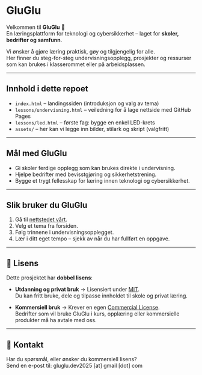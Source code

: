 # GluGlu

Velkommen til **GluGlu** 🚀  
En læringsplattform for teknologi og cybersikkerhet – laget for **skoler, bedrifter og samfunn**.  

Vi ønsker å gjøre læring praktisk, gøy og tilgjengelig for alle.  
Her finner du steg-for-steg undervisningsopplegg, prosjekter og ressurser som kan brukes i klasserommet eller på arbeidsplassen.

---

##  Innhold i dette repoet
- `index.html` – landingssiden (introduksjon og valg av tema)
- `lessons/undervisning.html` – veiledning for å lage nettside med GitHub Pages
- `lessons/led.html` – første fag: bygge en enkel LED-krets
- `assets/` – her kan vi legge inn bilder, stilark og skript (valgfritt)

---

##  Mål med GluGlu
- Gi skoler ferdige opplegg som kan brukes direkte i undervisning.  
- Hjelpe bedrifter med bevisstgjøring og sikkerhetstrening.  
- Bygge et trygt fellesskap for læring innen teknologi og cybersikkerhet.  

---

##  Slik bruker du GluGlu
1. Gå til [nettstedet vårt](https://gluglu-dev.github.io).  
2. Velg et tema fra forsiden.  
3. Følg trinnene i undervisningsopplegget.  
4. Lær i ditt eget tempo – sjekk av når du har fullført en oppgave.  

---

## 📜 Lisens
Dette prosjektet har **dobbel lisens**:

- **Utdanning og privat bruk** → Lisensiert under [MIT](LICENSE).  
  Du kan fritt bruke, dele og tilpasse innholdet til skole og privat læring.  

- **Kommersiell bruk** → Krever en egen [Commercial License](LICENSE-COMMERCIAL.md).  
  Bedrifter som vil bruke GluGlu i kurs, opplæring eller kommersielle produkter må ha avtale med oss.  

---

## 📧 Kontakt
Har du spørsmål, eller ønsker du kommersiell lisens?  
Send en e-post til:  gluglu.dev2025 [at] gmail [dot] com

